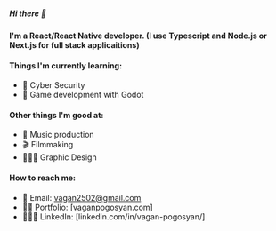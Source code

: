##### Hi there 👋
#### I'm a React/React Native developer. (I use Typescript and Node.js or Next.js for full stack applicaitions)

#### Things I'm currently learning:
- 🤖 Cyber Security
- 👾 Game development with Godot

#### Other things I'm good at:
- 🎸 Music production
- 🎬 Filmmaking
- 👨🏻‍🎨 Graphic Design

#### How to reach me:
- 📧 Email: vagan2502@gmail.com
- 🦹🏻 Portfolio: [vaganpogosyan.com]
- 🤵🏻‍♂️ LinkedIn: [linkedin.com/in/vagan-pogosyan/]
